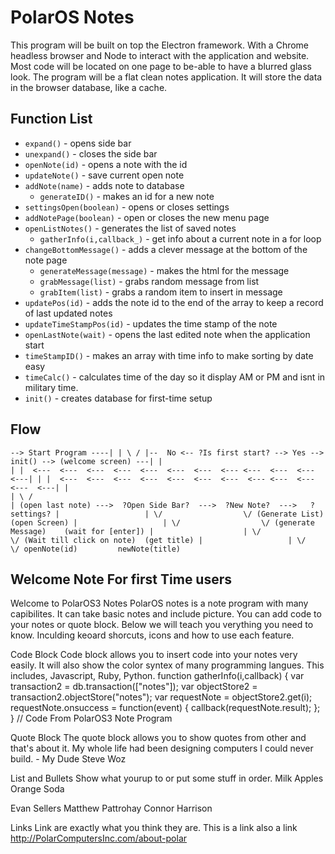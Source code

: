 # PolarOS Notes
This program will be built on top the Electron framework. With a Chrome headless browser and Node to interact with the application and website. Most code will be located on one page to be-able to have a blurred glass look. The program will be a flat clean notes application. It will store the data in the browser database, like a cache.

## Function List
 - `expand()` - opens side bar
 - `unexpand()` - closes the side bar
 - `openNote(id)` - opens a note with the id
 - `updateNote()` - save current open note
 - `addNote(name)` - adds note to database
    - `generateID()` - makes an id for a new note
 - `settingsOpen(boolean)` - opens or closes settings
 - `addNotePage(boolean)` - open or closes the new menu page
 - `openListNotes()` - generates the list of saved notes
    - `gatherInfo(i,callback_)` - get info about a current note in a for loop
 - `changeBottomMessage()` - adds a clever message at the bottom of the note page
      - `generateMessage(message)` - makes the html for the message
      - `grabMessage(list)` - grabs random message from list
      - `grabItem(list)` - grabs a random item to insert in message
 - `updatePos(id)` - adds the note id to the end of the array to keep a record of last updated notes
 - `updateTimeStampPos(id)` - updates the time stamp of the note
 - `openLastNote(wait)` - opens the last edited note when the application start
 - `timeStampID()` - makes an array with time info to make sorting by date easy
 - `timeCalc()` - calculates time of the day so it display AM or PM and isnt in military time.
 - `init()` - creates database for first-time setup

## Flow
`
--> Start Program ----|
                      |
                     \ /
  |--  No <-- ?Is first start? --> Yes --> init() --> (welcome screen) ---|
  |                                                                       |
  |  <---  <---  <---  <---  <---  <---  <---  <--- <---  <---  <---  <---|
  |
  |  <---  <---  <---  <---  <---  <---  <---  <--- <---  <---  <---  <---|
  |                                                                       |
 \ /                                                                      |
(open last note) --->  ?Open Side Bar?  --->  ?New Note?  --->   ?settings?
                              |                   |
                              \/                  \/
                        (Generate List)       (open Screen)
                              |                   |
                              \/                  \/
                      (generate Message)    (wait for [enter])
                              |                    |
                              \/                   \/
                    (Wait till click on note)  (get title)
                              |                   |
                              \/                  \/
                         openNote(id)         newNote(title)
`



## Welcome Note For first Time users
Welcome to PolarOS3 Notes
PolarOS notes is a note program with many capibilites. It can take basic notes and include picture. You can add code to your notes or quote block. Below we will teach you verything you need to know. Inculding keoard shorcuts, icons and how to use each feature.

Code Block
Code block allows you to insert code
into your notes very easily. It will also
show the color syntex of many
programming langues. This includes,
Javascript, Ruby, Python.
function gatherInfo(i,callback) {
  var transaction2 = db.transaction(["notes"]);
  var objectStore2 = transaction2.objectStore("notes");
  var requestNote = objectStore2.get(i);
    requestNote.onsuccess = function(event) {
      callback(requestNote.result);
    };
}
// Code From PolarOS3 Note Program

Quote Block
The quote block allows you to show
quotes from other and that's about it.
My whole life had been designing computers I could never build.
																	-	My Dude Steve Woz

List and Bullets
Show what yourup to or put some
stuff in order.
Milk
Apples
Orange Soda

Evan Sellers
Matthew Pattrohay
Connor Harrison

Links
Link are exactly what you think
they are.
This is a link
also a link
http://PolarComputersInc.com/about-polar
